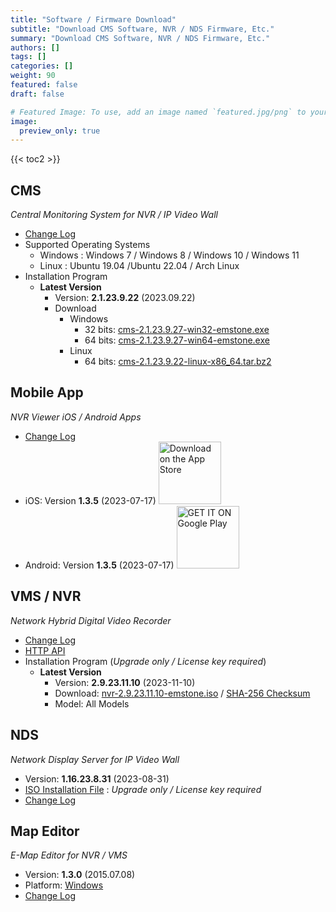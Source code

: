 ```yaml
---
title: "Software / Firmware Download"
subtitle: "Download CMS Software, NVR / NDS Firmware, Etc."
summary: "Download CMS Software, NVR / NDS Firmware, Etc."
authors: []
tags: []
categories: []
weight: 90
featured: false
draft: false

# Featured Image: To use, add an image named `featured.jpg/png` to your page's folder.
image:
  preview_only: true
---
```


{{< toc2 >}}

## CMS

*Central Monitoring System for NVR / IP Video Wall*

- [Change Log](/docs/cms/changelog/cms21.html)
- Supported Operating Systems
  - Windows : Windows 7 / Windows 8 / Windows 10 / Windows 11
  - Linux : Ubuntu 19.04 /Ubuntu 22.04 / Arch Linux
- Installation Program
  - **Latest Version**
    - Version: **2.1.23.9.22** (2023.09.22)
    - Download
      - Windows
        - 32 bits: [cms-2.1.23.9.27-win32-emstone.exe](https://www.emstone.com/data/cms/cms-2.1.23.9.27-win32-emstone.exe)
        - 64 bits: [cms-2.1.23.9.27-win64-emstone.exe](https://www.emstone.com/data/cms/cms-2.1.23.9.27-win64-emstone.exe)
      - Linux
        - 64 bits: [cms-2.1.23.9.22-linux-x86_64.tar.bz2](https://www.emstone.com/data/cms/cms-2.1.23.9.22-linux-x86_64.tar.bz2)

## Mobile App

*NVR Viewer iOS / Android Apps*

- [Change Log](/docs/nvr-viewer/ChangeLog.html)
- iOS: Version **1.3.5** (2023-07-17)
  <a href="https://apps.apple.com/kr/app/linux-nvr-mobile-viewer/id561848768" target="_blank"><img width="100px" src="/img/app-store-badge.png" alt="Download on the App Store" class="d-inline-block py-0 my-2"></a>
- Android: Version **1.3.5** (2023-07-17)
  <a href="https://play.google.com/store/apps/details?id=com.emstone.moview" target="_blank"><img width="100px" src="/img/google-play-badge.png" alt="GET IT ON Google Play" class="d-inline-block py-0 my-2"></a>

## VMS / NVR

*Network Hybrid Digital Video Recorder*

- [Change Log](/docs/dvr/changelog/nvr29.html)
- [HTTP API](/docs/dvr/http/)
- Installation Program (*Upgrade only / License key required*)
  - **Latest Version**
    - Version: **2.9.23.11.10** (2023-11-10)
    - Download: [nvr-2.9.23.11.10-emstone.iso](https://www.emstone.com/data/dvr/nvr-2.9.23.11.10-emstone.iso)
                / [SHA-256 Checksum](https://www.emstone.com/data/dvr/nvr-2.9.23.11.10-emstone.iso-sha256.txt)
    - Model: All Models

## NDS

*Network Display Server for IP Video Wall*

- Version: **1.16.23.8.31** (2023-08-31)
- [ISO Installation File](https://www.emstone.com/data/nds/nds-1.16.23.8.31.iso)
   : *Upgrade only / License key required*
- [Change Log](/docs/nds/ChangeLog.html)

## Map Editor

*E-Map Editor for NVR / VMS*

- Version: **1.3.0** (2015.07.08)
- Platform: [Windows](https://www.emstone.com/data/vms/mapedit/vms-mapedit-1.3.0-win-ia32-20150708.zip)
- [Change Log](https://www.emstone.com/data/https://github.com/nvrsw/mapedit/blob/master/ChangeLog.md)

